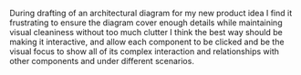 During drafting of an architectural diagram for my new product idea
I find it frustrating to ensure the diagram cover enough details while maintaining visual cleaniness without too much clutter
I think the best way should be making it interactive, and allow each component to be clicked and be the visual focus to show all of its complex interaction and relationships with other components and under different scenarios.

